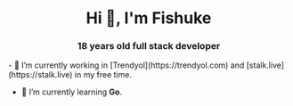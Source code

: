 <h1 align="center">Hi 👋, I'm Fishuke</h1>
<h3 align="center">18 years old full stack developer</h3>

<p> 
- 🔭 I’m currently working in [Trendyol](https://trendyol.com) and [stalk.live](https://stalk.live) in my free time.

- 🌱 I’m currently learning **Go**.
</p>
